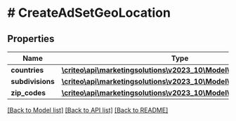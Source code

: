 # # CreateAdSetGeoLocation

## Properties

Name | Type | Description | Notes
------------ | ------------- | ------------- | -------------
**countries** | [**\criteo\api\marketingsolutions\v2023_10\Model\AdSetTargetingRule**](AdSetTargetingRule.md) |  | [optional]
**subdivisions** | [**\criteo\api\marketingsolutions\v2023_10\Model\AdSetTargetingRule**](AdSetTargetingRule.md) |  | [optional]
**zip_codes** | [**\criteo\api\marketingsolutions\v2023_10\Model\AdSetTargetingRule**](AdSetTargetingRule.md) |  | [optional]

[[Back to Model list]](../../README.md#models) [[Back to API list]](../../README.md#endpoints) [[Back to README]](../../README.md)

